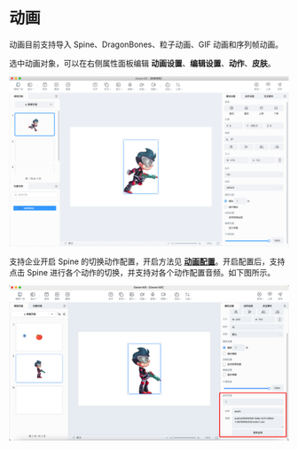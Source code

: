 # 动画

动画目前支持导入 Spine、DragonBones、粒子动画、GIF 动画和序列帧动画。

选中动画对象，可以在右侧属性面板编辑 **动画设置**、**编辑设置**、**动作**、**皮肤**。

![动画](img/animation.png)

支持企业开启 Spine 的切换动作配置，开启方法见 [**动画配置**](../../../developer/configure/animation_configuration/index.md)。开启配置后，支持点击 Spine 进行各个动作的切换，并支持对各个动作配置音频。如下图所示。

![动画音频](img/change_animation.png)
